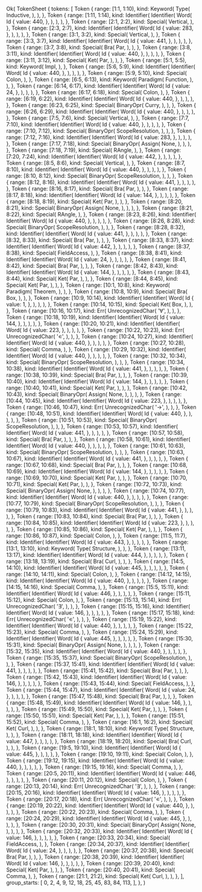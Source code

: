 Ok(
    TokenSheet {
        tokens: [
            Token {
                range: [1:1, 1:10),
                kind: Keyword(
                    Type(
                        Inductive,
                    ),
                ),
            },
            Token {
                range: [1:11, 1:14),
                kind: Identifier(
                    Identifier(
                        Word(
                            Id {
                                value: 440,
                            },
                        ),
                    ),
                ),
            },
            Token {
                range: [2:1, 2:2),
                kind: Special(
                    Vertical,
                ),
            },
            Token {
                range: [2:3, 2:7),
                kind: Identifier(
                    Identifier(
                        Word(
                            Id {
                                value: 283,
                            },
                        ),
                    ),
                ),
            },
            Token {
                range: [3:1, 3:2),
                kind: Special(
                    Vertical,
                ),
            },
            Token {
                range: [3:3, 3:7),
                kind: Identifier(
                    Identifier(
                        Word(
                            Id {
                                value: 441,
                            },
                        ),
                    ),
                ),
            },
            Token {
                range: [3:7, 3:8),
                kind: Special(
                    Bra(
                        Par,
                    ),
                ),
            },
            Token {
                range: [3:8, 3:11),
                kind: Identifier(
                    Identifier(
                        Word(
                            Id {
                                value: 440,
                            },
                        ),
                    ),
                ),
            },
            Token {
                range: [3:11, 3:12),
                kind: Special(
                    Ket(
                        Par,
                    ),
                ),
            },
            Token {
                range: [5:1, 5:5),
                kind: Keyword(
                    Impl,
                ),
            },
            Token {
                range: [5:6, 5:9),
                kind: Identifier(
                    Identifier(
                        Word(
                            Id {
                                value: 440,
                            },
                        ),
                    ),
                ),
            },
            Token {
                range: [5:9, 5:10),
                kind: Special(
                    Colon,
                ),
            },
            Token {
                range: [6:5, 6:13),
                kind: Keyword(
                    Paradigm(
                        Function,
                    ),
                ),
            },
            Token {
                range: [6:14, 6:17),
                kind: Identifier(
                    Identifier(
                        Word(
                            Id {
                                value: 24,
                            },
                        ),
                    ),
                ),
            },
            Token {
                range: [6:17, 6:18),
                kind: Special(
                    Colon,
                ),
            },
            Token {
                range: [6:19, 6:22),
                kind: Identifier(
                    Identifier(
                        Word(
                            Id {
                                value: 440,
                            },
                        ),
                    ),
                ),
            },
            Token {
                range: [6:23, 6:25),
                kind: Special(
                    BinaryOpr(
                        Curry,
                    ),
                ),
            },
            Token {
                range: [6:26, 6:29),
                kind: Identifier(
                    Identifier(
                        Word(
                            Id {
                                value: 440,
                            },
                        ),
                    ),
                ),
            },
            Token {
                range: [7:5, 7:6),
                kind: Special(
                    Vertical,
                ),
            },
            Token {
                range: [7:7, 7:10),
                kind: Identifier(
                    Identifier(
                        Word(
                            Id {
                                value: 440,
                            },
                        ),
                    ),
                ),
            },
            Token {
                range: [7:10, 7:12),
                kind: Special(
                    BinaryOpr(
                        ScopeResolution,
                    ),
                ),
            },
            Token {
                range: [7:12, 7:16),
                kind: Identifier(
                    Identifier(
                        Word(
                            Id {
                                value: 283,
                            },
                        ),
                    ),
                ),
            },
            Token {
                range: [7:17, 7:18),
                kind: Special(
                    BinaryOpr(
                        Assign(
                            None,
                        ),
                    ),
                ),
            },
            Token {
                range: [7:18, 7:19),
                kind: Special(
                    RAngle,
                ),
            },
            Token {
                range: [7:20, 7:24),
                kind: Identifier(
                    Identifier(
                        Word(
                            Id {
                                value: 442,
                            },
                        ),
                    ),
                ),
            },
            Token {
                range: [8:5, 8:6),
                kind: Special(
                    Vertical,
                ),
            },
            Token {
                range: [8:7, 8:10),
                kind: Identifier(
                    Identifier(
                        Word(
                            Id {
                                value: 440,
                            },
                        ),
                    ),
                ),
            },
            Token {
                range: [8:10, 8:12),
                kind: Special(
                    BinaryOpr(
                        ScopeResolution,
                    ),
                ),
            },
            Token {
                range: [8:12, 8:16),
                kind: Identifier(
                    Identifier(
                        Word(
                            Id {
                                value: 441,
                            },
                        ),
                    ),
                ),
            },
            Token {
                range: [8:16, 8:17),
                kind: Special(
                    Bra(
                        Par,
                    ),
                ),
            },
            Token {
                range: [8:17, 8:18),
                kind: Identifier(
                    Identifier(
                        Word(
                            Id {
                                value: 144,
                            },
                        ),
                    ),
                ),
            },
            Token {
                range: [8:18, 8:19),
                kind: Special(
                    Ket(
                        Par,
                    ),
                ),
            },
            Token {
                range: [8:20, 8:21),
                kind: Special(
                    BinaryOpr(
                        Assign(
                            None,
                        ),
                    ),
                ),
            },
            Token {
                range: [8:21, 8:22),
                kind: Special(
                    RAngle,
                ),
            },
            Token {
                range: [8:23, 8:26),
                kind: Identifier(
                    Identifier(
                        Word(
                            Id {
                                value: 440,
                            },
                        ),
                    ),
                ),
            },
            Token {
                range: [8:26, 8:28),
                kind: Special(
                    BinaryOpr(
                        ScopeResolution,
                    ),
                ),
            },
            Token {
                range: [8:28, 8:32),
                kind: Identifier(
                    Identifier(
                        Word(
                            Id {
                                value: 441,
                            },
                        ),
                    ),
                ),
            },
            Token {
                range: [8:32, 8:33),
                kind: Special(
                    Bra(
                        Par,
                    ),
                ),
            },
            Token {
                range: [8:33, 8:37),
                kind: Identifier(
                    Identifier(
                        Word(
                            Id {
                                value: 442,
                            },
                        ),
                    ),
                ),
            },
            Token {
                range: [8:37, 8:38),
                kind: Special(
                    FieldAccess,
                ),
            },
            Token {
                range: [8:38, 8:41),
                kind: Identifier(
                    Identifier(
                        Word(
                            Id {
                                value: 24,
                            },
                        ),
                    ),
                ),
            },
            Token {
                range: [8:41, 8:42),
                kind: Special(
                    Bra(
                        Par,
                    ),
                ),
            },
            Token {
                range: [8:42, 8:43),
                kind: Identifier(
                    Identifier(
                        Word(
                            Id {
                                value: 144,
                            },
                        ),
                    ),
                ),
            },
            Token {
                range: [8:43, 8:44),
                kind: Special(
                    Ket(
                        Par,
                    ),
                ),
            },
            Token {
                range: [8:44, 8:45),
                kind: Special(
                    Ket(
                        Par,
                    ),
                ),
            },
            Token {
                range: [10:1, 10:8),
                kind: Keyword(
                    Paradigm(
                        Theorem,
                    ),
                ),
            },
            Token {
                range: [10:8, 10:9),
                kind: Special(
                    Bra(
                        Box,
                    ),
                ),
            },
            Token {
                range: [10:9, 10:14),
                kind: Identifier(
                    Identifier(
                        Word(
                            Id {
                                value: 1,
                            },
                        ),
                    ),
                ),
            },
            Token {
                range: [10:14, 10:15),
                kind: Special(
                    Ket(
                        Box,
                    ),
                ),
            },
            Token {
                range: [10:16, 10:17),
                kind: Err(
                    UnrecognizedChar(
                        '∀',
                    ),
                ),
            },
            Token {
                range: [10:18, 10:19),
                kind: Identifier(
                    Identifier(
                        Word(
                            Id {
                                value: 144,
                            },
                        ),
                    ),
                ),
            },
            Token {
                range: [10:20, 10:21),
                kind: Identifier(
                    Identifier(
                        Word(
                            Id {
                                value: 223,
                            },
                        ),
                    ),
                ),
            },
            Token {
                range: [10:22, 10:23),
                kind: Err(
                    UnrecognizedChar(
                        '∊',
                    ),
                ),
            },
            Token {
                range: [10:24, 10:27),
                kind: Identifier(
                    Identifier(
                        Word(
                            Id {
                                value: 440,
                            },
                        ),
                    ),
                ),
            },
            Token {
                range: [10:27, 10:28),
                kind: Special(
                    Comma,
                ),
            },
            Token {
                range: [10:29, 10:32),
                kind: Identifier(
                    Identifier(
                        Word(
                            Id {
                                value: 440,
                            },
                        ),
                    ),
                ),
            },
            Token {
                range: [10:32, 10:34),
                kind: Special(
                    BinaryOpr(
                        ScopeResolution,
                    ),
                ),
            },
            Token {
                range: [10:34, 10:38),
                kind: Identifier(
                    Identifier(
                        Word(
                            Id {
                                value: 441,
                            },
                        ),
                    ),
                ),
            },
            Token {
                range: [10:38, 10:39),
                kind: Special(
                    Bra(
                        Par,
                    ),
                ),
            },
            Token {
                range: [10:39, 10:40),
                kind: Identifier(
                    Identifier(
                        Word(
                            Id {
                                value: 144,
                            },
                        ),
                    ),
                ),
            },
            Token {
                range: [10:40, 10:41),
                kind: Special(
                    Ket(
                        Par,
                    ),
                ),
            },
            Token {
                range: [10:42, 10:43),
                kind: Special(
                    BinaryOpr(
                        Assign(
                            None,
                        ),
                    ),
                ),
            },
            Token {
                range: [10:44, 10:45),
                kind: Identifier(
                    Identifier(
                        Word(
                            Id {
                                value: 223,
                            },
                        ),
                    ),
                ),
            },
            Token {
                range: [10:46, 10:47),
                kind: Err(
                    UnrecognizedChar(
                        '→',
                    ),
                ),
            },
            Token {
                range: [10:48, 10:51),
                kind: Identifier(
                    Identifier(
                        Word(
                            Id {
                                value: 440,
                            },
                        ),
                    ),
                ),
            },
            Token {
                range: [10:51, 10:53),
                kind: Special(
                    BinaryOpr(
                        ScopeResolution,
                    ),
                ),
            },
            Token {
                range: [10:53, 10:57),
                kind: Identifier(
                    Identifier(
                        Word(
                            Id {
                                value: 441,
                            },
                        ),
                    ),
                ),
            },
            Token {
                range: [10:57, 10:58),
                kind: Special(
                    Bra(
                        Par,
                    ),
                ),
            },
            Token {
                range: [10:58, 10:61),
                kind: Identifier(
                    Identifier(
                        Word(
                            Id {
                                value: 440,
                            },
                        ),
                    ),
                ),
            },
            Token {
                range: [10:61, 10:63),
                kind: Special(
                    BinaryOpr(
                        ScopeResolution,
                    ),
                ),
            },
            Token {
                range: [10:63, 10:67),
                kind: Identifier(
                    Identifier(
                        Word(
                            Id {
                                value: 441,
                            },
                        ),
                    ),
                ),
            },
            Token {
                range: [10:67, 10:68),
                kind: Special(
                    Bra(
                        Par,
                    ),
                ),
            },
            Token {
                range: [10:68, 10:69),
                kind: Identifier(
                    Identifier(
                        Word(
                            Id {
                                value: 144,
                            },
                        ),
                    ),
                ),
            },
            Token {
                range: [10:69, 10:70),
                kind: Special(
                    Ket(
                        Par,
                    ),
                ),
            },
            Token {
                range: [10:70, 10:71),
                kind: Special(
                    Ket(
                        Par,
                    ),
                ),
            },
            Token {
                range: [10:72, 10:73),
                kind: Special(
                    BinaryOpr(
                        Assign(
                            None,
                        ),
                    ),
                ),
            },
            Token {
                range: [10:74, 10:77),
                kind: Identifier(
                    Identifier(
                        Word(
                            Id {
                                value: 440,
                            },
                        ),
                    ),
                ),
            },
            Token {
                range: [10:77, 10:79),
                kind: Special(
                    BinaryOpr(
                        ScopeResolution,
                    ),
                ),
            },
            Token {
                range: [10:79, 10:83),
                kind: Identifier(
                    Identifier(
                        Word(
                            Id {
                                value: 441,
                            },
                        ),
                    ),
                ),
            },
            Token {
                range: [10:83, 10:84),
                kind: Special(
                    Bra(
                        Par,
                    ),
                ),
            },
            Token {
                range: [10:84, 10:85),
                kind: Identifier(
                    Identifier(
                        Word(
                            Id {
                                value: 223,
                            },
                        ),
                    ),
                ),
            },
            Token {
                range: [10:85, 10:86),
                kind: Special(
                    Ket(
                        Par,
                    ),
                ),
            },
            Token {
                range: [10:86, 10:87),
                kind: Special(
                    Colon,
                ),
            },
            Token {
                range: [11:5, 11:7),
                kind: Identifier(
                    Identifier(
                        Word(
                            Id {
                                value: 443,
                            },
                        ),
                    ),
                ),
            },
            Token {
                range: [13:1, 13:10),
                kind: Keyword(
                    Type(
                        Structure,
                    ),
                ),
            },
            Token {
                range: [13:11, 13:17),
                kind: Identifier(
                    Identifier(
                        Word(
                            Id {
                                value: 444,
                            },
                        ),
                    ),
                ),
            },
            Token {
                range: [13:18, 13:19),
                kind: Special(
                    Bra(
                        Curl,
                    ),
                ),
            },
            Token {
                range: [14:5, 14:10),
                kind: Identifier(
                    Identifier(
                        Word(
                            Id {
                                value: 445,
                            },
                        ),
                    ),
                ),
            },
            Token {
                range: [14:10, 14:11),
                kind: Special(
                    Colon,
                ),
            },
            Token {
                range: [14:12, 14:15),
                kind: Identifier(
                    Identifier(
                        Word(
                            Id {
                                value: 440,
                            },
                        ),
                    ),
                ),
            },
            Token {
                range: [14:15, 14:16),
                kind: Special(
                    Comma,
                ),
            },
            Token {
                range: [15:5, 15:11),
                kind: Identifier(
                    Identifier(
                        Word(
                            Id {
                                value: 446,
                            },
                        ),
                    ),
                ),
            },
            Token {
                range: [15:11, 15:12),
                kind: Special(
                    Colon,
                ),
            },
            Token {
                range: [15:13, 15:14),
                kind: Err(
                    UnrecognizedChar(
                        '∃',
                    ),
                ),
            },
            Token {
                range: [15:15, 15:16),
                kind: Identifier(
                    Identifier(
                        Word(
                            Id {
                                value: 146,
                            },
                        ),
                    ),
                ),
            },
            Token {
                range: [15:17, 15:18),
                kind: Err(
                    UnrecognizedChar(
                        '∊',
                    ),
                ),
            },
            Token {
                range: [15:19, 15:22),
                kind: Identifier(
                    Identifier(
                        Word(
                            Id {
                                value: 440,
                            },
                        ),
                    ),
                ),
            },
            Token {
                range: [15:22, 15:23),
                kind: Special(
                    Comma,
                ),
            },
            Token {
                range: [15:24, 15:29),
                kind: Identifier(
                    Identifier(
                        Word(
                            Id {
                                value: 445,
                            },
                        ),
                    ),
                ),
            },
            Token {
                range: [15:30, 15:31),
                kind: Special(
                    BinaryOpr(
                        Assign(
                            None,
                        ),
                    ),
                ),
            },
            Token {
                range: [15:32, 15:35),
                kind: Identifier(
                    Identifier(
                        Word(
                            Id {
                                value: 440,
                            },
                        ),
                    ),
                ),
            },
            Token {
                range: [15:35, 15:37),
                kind: Special(
                    BinaryOpr(
                        ScopeResolution,
                    ),
                ),
            },
            Token {
                range: [15:37, 15:41),
                kind: Identifier(
                    Identifier(
                        Word(
                            Id {
                                value: 441,
                            },
                        ),
                    ),
                ),
            },
            Token {
                range: [15:41, 15:42),
                kind: Special(
                    Bra(
                        Par,
                    ),
                ),
            },
            Token {
                range: [15:42, 15:43),
                kind: Identifier(
                    Identifier(
                        Word(
                            Id {
                                value: 146,
                            },
                        ),
                    ),
                ),
            },
            Token {
                range: [15:43, 15:44),
                kind: Special(
                    FieldAccess,
                ),
            },
            Token {
                range: [15:44, 15:47),
                kind: Identifier(
                    Identifier(
                        Word(
                            Id {
                                value: 24,
                            },
                        ),
                    ),
                ),
            },
            Token {
                range: [15:47, 15:48),
                kind: Special(
                    Bra(
                        Par,
                    ),
                ),
            },
            Token {
                range: [15:48, 15:49),
                kind: Identifier(
                    Identifier(
                        Word(
                            Id {
                                value: 146,
                            },
                        ),
                    ),
                ),
            },
            Token {
                range: [15:49, 15:50),
                kind: Special(
                    Ket(
                        Par,
                    ),
                ),
            },
            Token {
                range: [15:50, 15:51),
                kind: Special(
                    Ket(
                        Par,
                    ),
                ),
            },
            Token {
                range: [15:51, 15:52),
                kind: Special(
                    Comma,
                ),
            },
            Token {
                range: [16:1, 16:2),
                kind: Special(
                    Ket(
                        Curl,
                    ),
                ),
            },
            Token {
                range: [18:1, 18:10),
                kind: Keyword(
                    Type(
                        Structure,
                    ),
                ),
            },
            Token {
                range: [18:11, 18:18),
                kind: Identifier(
                    Identifier(
                        Word(
                            Id {
                                value: 447,
                            },
                        ),
                    ),
                ),
            },
            Token {
                range: [18:19, 18:20),
                kind: Special(
                    Bra(
                        Curl,
                    ),
                ),
            },
            Token {
                range: [19:5, 19:10),
                kind: Identifier(
                    Identifier(
                        Word(
                            Id {
                                value: 445,
                            },
                        ),
                    ),
                ),
            },
            Token {
                range: [19:10, 19:11),
                kind: Special(
                    Colon,
                ),
            },
            Token {
                range: [19:12, 19:15),
                kind: Identifier(
                    Identifier(
                        Word(
                            Id {
                                value: 440,
                            },
                        ),
                    ),
                ),
            },
            Token {
                range: [19:15, 19:16),
                kind: Special(
                    Comma,
                ),
            },
            Token {
                range: [20:5, 20:11),
                kind: Identifier(
                    Identifier(
                        Word(
                            Id {
                                value: 446,
                            },
                        ),
                    ),
                ),
            },
            Token {
                range: [20:11, 20:12),
                kind: Special(
                    Colon,
                ),
            },
            Token {
                range: [20:13, 20:14),
                kind: Err(
                    UnrecognizedChar(
                        '∃',
                    ),
                ),
            },
            Token {
                range: [20:15, 20:16),
                kind: Identifier(
                    Identifier(
                        Word(
                            Id {
                                value: 146,
                            },
                        ),
                    ),
                ),
            },
            Token {
                range: [20:17, 20:18),
                kind: Err(
                    UnrecognizedChar(
                        '∊',
                    ),
                ),
            },
            Token {
                range: [20:19, 20:22),
                kind: Identifier(
                    Identifier(
                        Word(
                            Id {
                                value: 440,
                            },
                        ),
                    ),
                ),
            },
            Token {
                range: [20:22, 20:23),
                kind: Special(
                    Comma,
                ),
            },
            Token {
                range: [20:24, 20:29),
                kind: Identifier(
                    Identifier(
                        Word(
                            Id {
                                value: 445,
                            },
                        ),
                    ),
                ),
            },
            Token {
                range: [20:30, 20:31),
                kind: Special(
                    BinaryOpr(
                        Assign(
                            None,
                        ),
                    ),
                ),
            },
            Token {
                range: [20:32, 20:33),
                kind: Identifier(
                    Identifier(
                        Word(
                            Id {
                                value: 146,
                            },
                        ),
                    ),
                ),
            },
            Token {
                range: [20:33, 20:34),
                kind: Special(
                    FieldAccess,
                ),
            },
            Token {
                range: [20:34, 20:37),
                kind: Identifier(
                    Identifier(
                        Word(
                            Id {
                                value: 24,
                            },
                        ),
                    ),
                ),
            },
            Token {
                range: [20:37, 20:38),
                kind: Special(
                    Bra(
                        Par,
                    ),
                ),
            },
            Token {
                range: [20:38, 20:39),
                kind: Identifier(
                    Identifier(
                        Word(
                            Id {
                                value: 146,
                            },
                        ),
                    ),
                ),
            },
            Token {
                range: [20:39, 20:40),
                kind: Special(
                    Ket(
                        Par,
                    ),
                ),
            },
            Token {
                range: [20:40, 20:41),
                kind: Special(
                    Comma,
                ),
            },
            Token {
                range: [21:1, 21:2),
                kind: Special(
                    Ket(
                        Curl,
                    ),
                ),
            },
        ],
        group_starts: [
            0,
            2,
            4,
            9,
            12,
            18,
            25,
            45,
            83,
            84,
            113,
        ],
    },
)